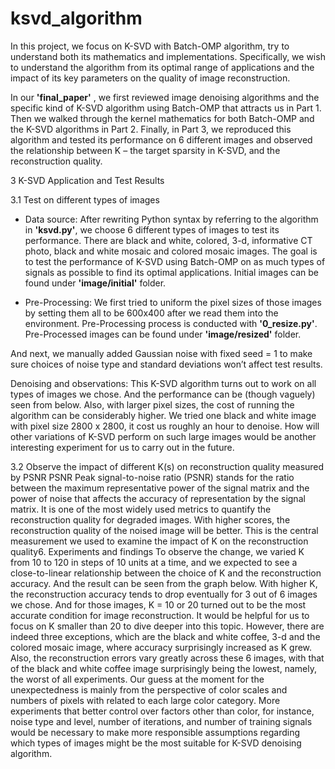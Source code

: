 # ksvd_algorithm

In this project, we focus on K-SVD with Batch-OMP algorithm, try to understand both its mathematics and implementations. Specifically, we wish to understand the algorithm from its optimal range of applications and the impact of its key parameters on the quality of image reconstruction. 

In our **'final_paper'** , we first reviewed image denoising algorithms and the specific kind of K-SVD algorithm using Batch-OMP that attracts us in Part 1. Then we walked through the kernel mathematics for both Batch-OMP and the K-SVD algorithms in Part 2. Finally, in Part 3, we reproduced this algorithm and tested its performance on 6 different images and observed the relationship between K – the target sparsity in K-SVD, and the reconstruction quality.

3 K-SVD Application and Test Results 

3.1 Test on different types of images

* Data source: 
After rewriting Python syntax by referring to the algorithm in **'ksvd.py'**, we choose 6 different types of images to test its performance. There are black and white, colored, 3-d, informative CT photo, black and white mosaic and colored mosaic images. The goal is to test the performance of K-SVD using Batch-OMP on as much types of signals as possible to find its optimal applications.
Initial images can be found under **'image/initial'** folder. 

* Pre-Processing: We first tried to uniform the pixel sizes of those images by setting them all to be 600x400 after we read them into the environment. Pre-Processing process is conducted with **'0_resize.py'**. Pre-Processed images can be found under **'image/resized'** folder. 

And next, we manually added Gaussian noise with fixed seed = 1 to make sure choices of noise type and standard deviations won’t affect test results.


Denoising and observations: This K-SVD algorithm turns out to work on all types of images we chose. And the performance can be (though vaguely) seen from below. Also, with larger pixel sizes, the cost of running the algorithm can be considerably higher. We tried one black and white image with pixel size 2800 x 2800, it cost us roughly an hour to denoise. How will other variations of K-SVD perform on such large images would be another interesting experiment for us to carry out in the future.

3.2 Observe the impact of different K(s) on reconstruction quality measured by PSNR
PSNR Peak signal-to-noise ratio (PSNR) stands for the ratio between the maximum representative power of the signal matrix and the power of noise that affects the accuracy of representation by the signal matrix. It is one of the most widely used metrics to quantify the reconstruction quality for degraded images. With higher scores, the reconstruction quality of the noised image will be better. This is the central measurement we used to examine the impact of K on the reconstruction quality6.
Experiments and findings To observe the change, we varied K from 10 to 120 in steps of 10 units at a time, and we expected to see a close-to-linear relationship between the choice of K and the reconstruction accuracy. And the result can be seen from the graph below. With higher K, the reconstruction accuracy tends to drop eventually for 3 out of 6 images we chose. And for those images, K = 10 or 20 turned out to be the most accurate condition for image reconstruction. It would be helpful for us to focus on K smaller than 20 to dive deeper into this topic.
However, there are indeed three exceptions, which are the black and white coffee, 3-d and the colored mosaic image, where accuracy surprisingly increased as K grew. Also, the reconstruction errors vary greatly across these 6 images, with that of the black and white coffee image surprisingly being the lowest, namely, the worst of all experiments. Our guess at the moment for the unexpectedness is mainly from the perspective of color scales and numbers of pixels with related to each large color category. More experiments that better control over factors other than color, for instance, noise type and level, number of iterations, and number of training signals would be necessary to make more responsible assumptions regarding which types of images might be the most suitable for K-SVD denoising algorithm.
